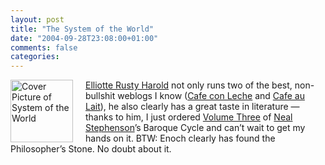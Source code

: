 ```yaml
---
layout: post
title: "The System of the World"
date: "2004-09-28T23:08:00+01:00"
comments: false
categories: 
---
```


<p><a href="http://www.amazon.com/exec/obidos/ISBN%3D0060523875/ref%3Dnosim/cafeaulaitA/" style="border: none; float: left;margin-right: 20px"><img src="http://images-eu.amazon.com/images/P/0060523875.01.LZZZZZZZ.jpg" alt="Cover Picture of System of the World" width="100" /></a> <a href="http://www.elharo.com/">Elliotte Rusty Harold</a> not only runs two of the best, non-bullshit weblogs I know (<a href="http://www.cafeconleche.org/">Cafe con Leche</a> and <a href="http://www.cafeaulait.org">Cafe au Lait</a>), he also clearly has a great taste in literature &#8212; thanks to him, I just ordered <a href="http://www.amazon.com/exec/obidos/ISBN%3D0060523875/ref%3Dnosim/cafeaulaitA/">Volume Three</a> of <a href="http://www.nealstephenson.com/">Neal Stephenson</a>&#8217;s Baroque Cycle and can&#8217;t wait to get my hands on it. BTW: Enoch clearly has found the Philosopher&#8217;s Stone. No doubt about it.<br style="clear: both" /></p>



